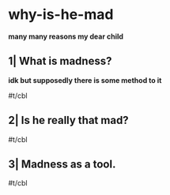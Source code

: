 # why-is-he-mad

__many many reasons my dear child__


## 1| What is madness?

__idk but supposedly there is some method to it__

#t/cbl

## 2| Is he really that mad?

#t/cbl

## 3| Madness as a tool.

#t/cbl
